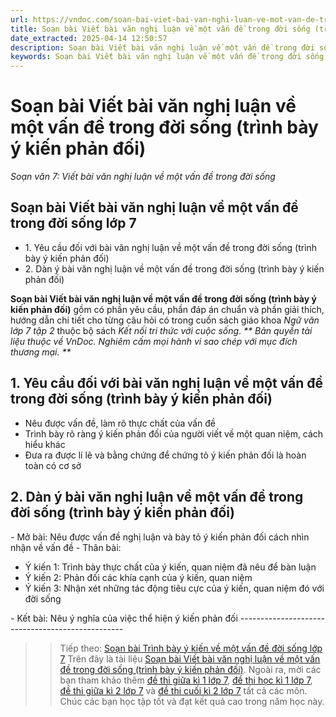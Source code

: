 ```yaml
---
url: https://vndoc.com/soan-bai-viet-bai-van-nghi-luan-ve-mot-van-de-trong-doi-song-trinh-bay-y-kien-phan-doi-287510
title: Soạn bài Viết bài văn nghị luận về một vấn đề trong đời sống (trình bày ý kiến phản đối) - Soạn văn 7: Viết bài văn nghị luận về một vấn đề trong đời sống - VnDoc.com
date_extracted: 2025-04-14 12:50:57
description: Soạn bài Viết bài văn nghị luận về một vấn đề trong đời sống (trình bày ý kiến phản đối) được biên soạn nhằm giúp các em HS đạt kết quả tốt trong quá trình làm bài tập và học tập môn Ngữ văn lớp 7 sách Kết nối tri thức.
keywords: Soạn bài Viết bài văn nghị luận về một vấn đề trong đời sống trình bày ý kiến phản đối,Viết bài văn nghị luận về một vấn đề trong đời sống trình bày ý kiến phản đối trang 67,soạn Viết bài văn nghị luận về một vấn đề trong đời sống,soạn bài Viết bài văn nghị luận về một vấn đề trong đời sống,Viết bài văn nghị luận về một vấn đề trong đời sống,Viết bài văn nghị luận về một vấn đề trong đời sống lớp 7
---
```


# Soạn bài Viết bài văn nghị luận về một vấn đề trong đời sống \(trình bày ý kiến phản đối\)
_Soạn văn 7: Viết bài văn nghị luận về một vấn đề trong đời sống_
## **Soạn bài Viết bài văn nghị luận về một vấn đề trong đời sống lớp 7**
  * 1\. Yêu cầu đối với bài văn nghị luận về một vấn đề trong đời sống \(trình bày ý kiến phản đối\)
  * 2\. Dàn ý bài văn nghị luận về một vấn đề trong đời sống \(trình bày ý kiến phản đối\)

**Soạn bài Viết bài văn nghị luận về một vấn đề trong đời sống \(trình bày ý kiến phản đối\)** gồm có phần yêu cầu, phần đáp án chuẩn và phần giải thích, hướng dẫn chi tiết cho từng câu hỏi có trong cuốn  sách giáo khoa _Ngữ văn lớp 7 tập 2_ thuộc bộ sách _Kết nối tri thức với cuộc sống_.
_** Bản quyền tài liệu thuộc về VnDoc. Nghiêm cấm mọi hành vi sao chép với mục đích thương mại. **_
## **1\. Yêu cầu đối với bài văn nghị luận về một vấn đề trong đời sống \(trình bày ý kiến phản đối\)**
  * Nêu được vấn đề, làm rõ thực chất của vấn đề
  * Trình bày rõ ràng ý kiến phản đối của người viết về một quan niệm, cách hiểu khác
  * Đưa ra được lí lẽ và bằng chứng để chứng tỏ ý kiến phản đối là hoàn toàn có cơ sở

## **2\. Dàn ý bài văn nghị luận về một vấn đề trong đời sống \(trình bày ý kiến phản đối\)**
\- Mở bài: Nêu được vấn đề nghị luận và bày tỏ ý kiến phản đối cách nhìn nhận về vấn đề
\- Thân bài:
  * Ý kiến 1: Trình bày thực chất của ý kiến, quan niệm đã nêu để bàn luận
  * Ý kiến 2: Phản đối các khía cạnh của ý kiến, quan niệm
  * Ý kiến 3: Nhận xét những tác động tiêu cực của ý kiến, quan niệm đó với đời sống

\- Kết bài: Nêu ý nghĩa của việc thể hiện ý kiến phản đối
\-------------------------------------------------
>> Tiếp theo: [Soạn bài Trình bày ý kiến về một vấn đề đời sống lớp 7](<https://vndoc.com/soan-bai-trinh-bay-y-kien-ve-mot-van-de-doi-song-lop-7-trang-71-287511>)
Trên đây là tài liệu [Soạn bài Viết bài văn nghị luận về một vấn đề trong đời sống \(trình bày ý kiến phản đối\)](<https://vndoc.com/soan-bai-viet-bai-van-nghi-luan-ve-mot-van-de-trong-doi-song-trinh-bay-y-kien-phan-doi-287510>). Ngoài ra, mời các bạn tham khảo thêm [đề thi giữa kì 1 lớp 7](<https://vndoc.com/de-thi-giua-ki-1-lop7>), [đề thi học kì 1 lớp 7](<https://vndoc.com/de-thi-hoc-ki-1-lop7>), [đề thi giữa kì 2 lớp 7](<https://vndoc.com/de-thi-giua-ki-2-lop7>) và [đề thi cuối kì 2 lớp 7](<https://vndoc.com/de-thi-hoc-ki-2-lop7>) tất cả các môn. Chúc các bạn học tập tốt và đạt kết quả cao trong năm học này.
